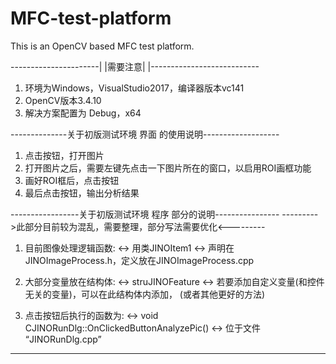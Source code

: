 # MFC-test-platform
This is an OpenCV based MFC test platform.

----------------------| |需要注意| |---------------------------
1. 环境为Windows，VisualStudio2017，编译器版本vc141
2. OpenCV版本3.4.10
3. 解决方案配置为 Debug，x64

--------------关于初版测试环境 界面 的使用说明-------------------
1. 点击按钮<OPEN>，打开图片
2. 打开图片之后，需要左键先点击一下图片所在的窗口，以启用ROI画框功能
3. 画好ROI框后，点击按钮<Reset ROI>
4. 最后点击按钮<Analyze>，输出分析结果

-----------------关于初版测试环境 程序 部分的说明----------------
--------->此部分目前较为混乱，需要整理，部分写法需要优化<---------
1. 目前图像处理逻辑函数: 
    <-> 用类JINOItem1
    <-> 声明在JINOImageProcess.h，定义放在JINOImageProcess.cpp

2. 大部分变量放在结构体: 
    <-> struJINOFeature
    <-> 若要添加自定义变量(和控件无关的变量)，可以在此结构体内添加，
        (或者其他更好的方法)

3. 点击按钮后执行的函数为:
    <-> void CJINORunDlg::OnClickedButtonAnalyzePic()
    <-> 位于文件 “JINORunDlg.cpp”

-------------------------------------------------------------
